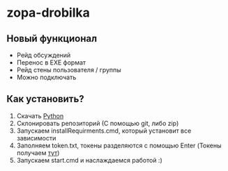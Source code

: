 # zopa-drobilka
## Новый функционал
* Рейд обсуждений
* Перенос в EXE формат
* Рейд стены пользователя / группы
* Можно подключать
## Как установить?
1. Скачать [Python](https://www.python.org/downloads/ "Перейти на сайт")
2. Склонировать репозиторий (С помощью git, либо zip)
3. Запускаем installRequirments.cmd, который установит все зависимости
4. Заполняем token.txt, токены разделяются с помощью Enter (Токены получаем [тут](https://vkhost.github.io/ "Перейти на сайт"))
5. Запускаем start.cmd и наслаждаемся работой :)
